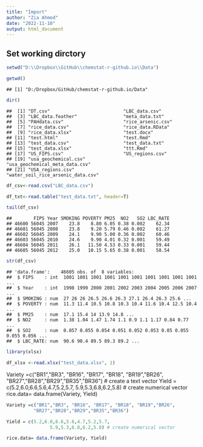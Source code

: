 ```yaml
---
title: "Import"
author: "Zia Ahmed"
date: "2022-11-10"
output: html_document
---
```


## Set working dirctory


```r
setwd("D:\\Dropbox\\GitHub\\chemstat-r-github.io\\Data")
```


```r
getwd()
```

```
## [1] "D:/Dropbox/GitHub/chemstat-r-github.io/Data"
```

```r
dir()
```

```
##  [1] "DT.csv"                           "LBC_data.csv"                    
##  [3] "LBC_data.feather"                 "meta_data.txt"                   
##  [5] "PAHdata.csv"                      "rice_arsenic.csv"                
##  [7] "rice_data.csv"                    "rice_data.RData"                 
##  [9] "rice_data.xlsx"                   "test.docx"                       
## [11] "test.html"                        "test.Rmd"                        
## [13] "test_data.csv"                    "test_data.txt"                   
## [15] "test_data.xlsx"                   "ttt.Rmd"                         
## [17] "US_FIPS.csv"                      "US_regions.csv"                  
## [19] "usa_geochemical.csv"              "usa_geochemical_meta_data.csv"   
## [21] "USA_regions.csv"                  "water_soil_rice_arsenic_data.csv"
```



```r
df_csv<-read.csv("LBC_data.csv")
```




```r
df_txt<-read.table("test_data.txt", header=T)
```


```r
tail(df_csv)
```

```
##        FIPS Year SMOKING POVERTY PM25  NO2   SO2 LBC_RATE
## 46600 56045 2007    23.8    8.80 6.05 0.38 0.002    62.34
## 46601 56045 2008    23.8    9.20 5.79 0.46 0.002    61.27
## 46602 56045 2009    24.1    9.90 5.00 0.36 0.002    60.46
## 46603 56045 2010    24.6    9.90 4.01 0.32 0.001    59.49
## 46604 56045 2011    26.1   11.50 4.53 0.33 0.001    59.44
## 46605 56045 2012    25.0   10.15 5.65 0.38 0.001    58.54
```


```r
str(df_csv)
```

```
## 'data.frame':	46605 obs. of  8 variables:
##  $ FIPS    : int  1001 1001 1001 1001 1001 1001 1001 1001 1001 1001 ...
##  $ Year    : int  1998 1999 2000 2001 2002 2003 2004 2005 2006 2007 ...
##  $ SMOKING : num  27 26 26 26.5 26.6 26.3 27.1 26.4 26.3 25.6 ...
##  $ POVERTY : num  11.3 11.4 10.5 10.8 10.3 10.4 11.6 10.4 12.5 10.4 ...
##  $ PM25    : num  17.1 15.4 14 13.9 14.8 ...
##  $ NO2     : num  1.38 1.04 1.47 1.74 1.1 0.9 1.1 1.17 0.84 0.77 ...
##  $ SO2     : num  0.057 0.055 0.054 0.051 0.052 0.053 0.05 0.055 0.055 0.056 ...
##  $ LBC_RATE: num  90.6 90.4 89.5 89.3 89.2 ...
```


```r
library(xlsx)
```


```r
df_xlsx <-read.xlsx("test_data.xlsx", 1) 
```



Variety =c("BR1","BR3", "BR16", "BR17", "BR18", "BR19","BR26",
          "BR27","BR28","BR29","BR35","BR36") # create a text vector
Yield = c(5.2,6.0,6.6,5.6,4.7,5.2,5.7,
                5.9,5.3,6.8,6.2,5.8) # create numerical vector
rice.data= data.frame(Variety, Yield)



```r
Variety =c("BR1","BR3", "BR16", "BR17", "BR18", "BR19","BR26",
          "BR27","BR28","BR29","BR35","BR36")
```



```r
Yield = c(5.2,6.0,6.6,5.6,4.7,5.2,5.7,
                5.9,5.3,6.8,6.2,5.8) # create numerical vector
```



```r
rice.data= data.frame(Variety, Yield)
```



